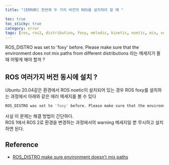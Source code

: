 ```yaml
---
title: "[ERROR] 한번에 두 가지 버전의 ROS를 설치하려 할 때 "

toc: true
toc_sticky: true
category: error
tags: [ros, ros2, distribution, foxy, melodic, kinetic, noetic, mix, version, 설치, 동시]
---
```


ROS_DISTRO was set to 'foxy' before. Please make sure that the environment does not mix paths from different distributions 라는 메세지가 뜰 때 어떻게 해야 할까 ? <br/>

## ROS 여러가지 버전 동시에 설치 ?

Ubuntu 20.04같은 환경에서 ROS noetic이 설치되어 있는 경우 ROS foxy를 설치하는 과정에서 아래와 같은 에러 메세지를 볼 수 있다 <br/>

~~~bash
ROS_DISTRO was set to 'foxy' before. Please make sure that the environment does not mix paths from different distributions
~~~

사실 이 문제는 해결 방법이 간단하다. <br/>
ROS 1에서 ROS 2로 환경을 변경하는 과정에서의 warning 메세지일 뿐 무시하고 설치하면 된다. <br/>


## Reference
* [ROS_DISTRO make sure environment doesn’t mix paths](https://get-help.robotigniteacademy.com/t/ros-distro-make-sure-environment-doesnt-mix-paths/13150)
